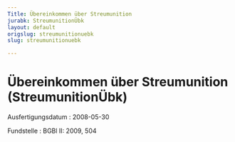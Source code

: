 ```yaml
---
Title: Übereinkommen über Streumunition
jurabk: StreumunitionÜbk
layout: default
origslug: streumunitionuebk
slug: streumunitionuebk

---
```


# Übereinkommen über Streumunition (StreumunitionÜbk)

Ausfertigungsdatum
:   2008-05-30

Fundstelle
:   BGBl II: 2009, 504

